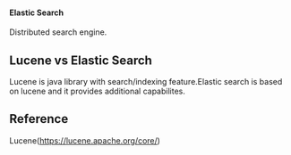 
#### Elastic Search

Distributed search engine.

## Lucene vs Elastic Search
Lucene is java library with search/indexing feature.Elastic search is based on lucene and it provides additional capabilites.


## Reference
Lucene(https://lucene.apache.org/core/)
